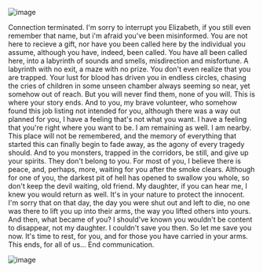 ![image](https://user-images.githubusercontent.com/70370779/158027060-92c1414c-bb74-4a1d-87c7-18bf44a50800.png)

Connection terminated. I'm sorry to interrupt you Elizabeth, if you still even remember that name, but i'm afraid you've been misinformed. You are not here to recieve a gift, nor have you been called here by the individual you assume, although you have, indeed, been called. You have all been called here, into a labyrinth of sounds and smells, misdirection and misfortune. A labyrinth with no exit, a maze with no prize. You don't even realize that you are trapped. Your lust for blood has driven you in endless circles, chasing the cries of children in some unseen chamber always seeming so near, yet somehow out of reach. But you will never find them, none of you will. This is where your story ends. And to you, my brave volunteer, who somehow found this job listing not intended for you, although there was a way out planned for you, I have a feeling that's not what you want. I have a feeling that you're right where you want to be. I am remaining as well. I am nearby. This place will not be remembered, and the memory of everything that started this can finally begin to fade away, as the agony of every tragedy should. And to you monsters, trapped in the corridors, be still, and give up your spirits. They don't belong to you. For most of you, I believe there is peace, and, perhaps, more, waiting for you after the smoke clears. Although for one of you, the darkest pit of hell has opened to swallow you whole, so don't keep the devil waiting, old friend. My daughter, if you can hear me, I knew you would return as well. It's in your nature to protect the innocent. I'm sorry that on that day, the day you were shut out and left to die, no one was there to lift you up into their arms, the way you lifted others into yours. And then, what became of you? I should've known you wouldn't be content to disappear, not my daughter. I couldn't save you then. So let me save you now. It's time to rest, for you, and for those you have carried in your arms. This ends, for all of us... End communication.

![image](https://user-images.githubusercontent.com/70370779/158027540-a5b50e8a-44b7-4d9c-83f6-a1ebb7b1c870.png)
